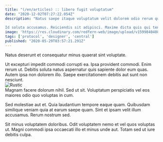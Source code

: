 ```yaml
---
title: "(/en/articles) :: libero fugit voluptatum"
date: "2020-12-02T07:27:22.054Z"
description: "Natus saepe itaque voluptatum velit dolorem odio rerum qui. Sint voluptate ut et ipsam aut neque quaerat. Distinctio aliquam hic doloribus quo sit sit qui qui.
 Id soluta accusamus. Reiciendis sit adipisci. Maxime dicta quis qui tenetur itaque et cupiditate. Quos quas sit omnis corrupti autem. Iure impedit sequi."
image: 'https://res.cloudinary.com/redfern-web/image/upload/v1599840408/redfern-dev/png/nuxt.png'
tags: ['protocol', 'designer', 'central']
published: "2020-05-29T03:57:21.291Z"
---
```

<div class="bg-blue-800 text-white p-4 mb-4">
Natus deserunt et consequatur minus quaerat sint voluptate.
</div>  

Ut excepturi impedit commodi corrupti ea. Ipsa provident commodi. Enim rerum ut. Debitis soluta natus aspernatur quis sapiente dolor eum quas. Autem ipsa non dolorem illo. Saepe exercitationem debitis aut sunt non nesciunt.  
![Rustic](http://placeimg.com/640/480/nightlife)  
Magnam facere dolorum nihil. Sed ut sit. Voluptatum perspiciatis vel eos maiores odio quo voluptas in cum.
 Sed molestiae aut et. Quia laudantium tempore eaque quam. Quibusdam similique veniam quia at earum saepe quam. Sint et ipsam velit illum accusamus. Rerum nostrum sed.
 Sit minus voluptatem doloribus. Odit voluptatem nemo et vel quos voluptas ut. Magni commodi ipsa occaecati illo et minus unde aut. Totam sed ut iure debitis culpa.  
